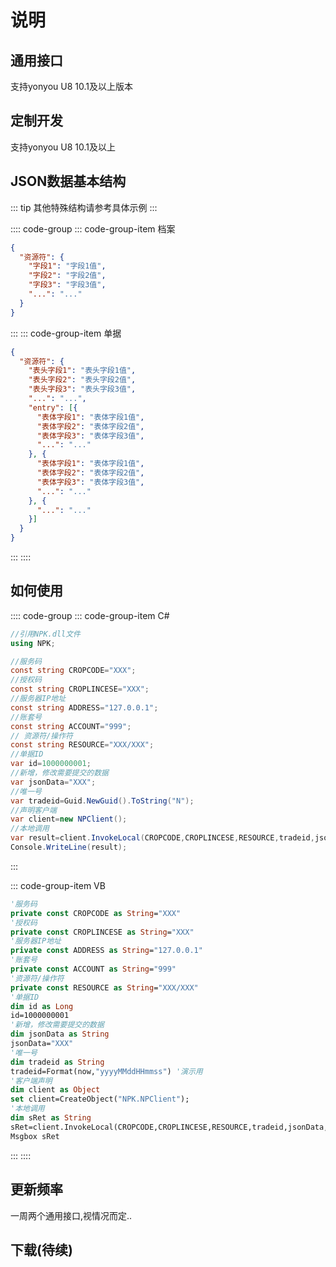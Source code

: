 # 说明

## 通用接口

  支持yonyou U8 10.1及以上版本

## 定制开发

  支持yonyou U8 10.1及以上

## JSON数据基本结构

::: tip
其他特殊结构请参考具体示例
:::

:::: code-group
::: code-group-item 档案

```json
{
  "资源符": {
    "字段1": "字段1值",
    "字段2": "字段2值",
    "字段3": "字段3值",
    "...": "..."
  }
}
```

:::
::: code-group-item 单据

```json
{
  "资源符": {
    "表头字段1": "表头字段1值",
    "表头字段2": "表头字段2值",
    "表头字段3": "表头字段3值",
    "...": "...",
    "entry": [{
      "表体字段1": "表体字段1值",
      "表体字段2": "表体字段2值",
      "表体字段3": "表体字段3值",
      "...": "..."
    }, {
      "表体字段1": "表体字段1值",
      "表体字段2": "表体字段2值",
      "表体字段3": "表体字段3值",
      "...": "..."
    }, {
      "...": "..."
    }]
  }
}
```

:::
::::

## 如何使用

:::: code-group
::: code-group-item C#

```cs
//引用NPK.dll文件
using NPK;

//服务码
const string CROPCODE="XXX";
//授权码
const string CROPLINCESE="XXX";
//服务器IP地址
const string ADDRESS="127.0.0.1";
//账套号
const string ACCOUNT="999";
// 资源符/操作符
const string RESOURCE="XXX/XXX";
//单据ID
var id=1000000001;
//新增，修改需要提交的数据
var jsonData="XXX";
//唯一号
var tradeid=Guid.NewGuid().ToString("N");
//声明客户端
var client=new NPClient();
//本地调用
var result=client.InvokeLocal(CROPCODE,CROPLINCESE,RESOURCE,tradeid,jsonData,id,"",ADDRESS,ACCOUNT);
Console.WriteLine(result);
```

:::

::: code-group-item VB

```vb
'服务码
private const CROPCODE as String="XXX"
'授权码
private const CROPLINCESE as String="XXX"
'服务器IP地址
private const ADDRESS as String="127.0.0.1"
'账套号
private const ACCOUNT as String="999"
'资源符/操作符
private const RESOURCE as String="XXX/XXX"
'单据ID
dim id as Long
id=1000000001
'新增，修改需要提交的数据
dim jsonData as String
jsonData="XXX"
'唯一号
dim tradeid as String
tradeid=Format(now,"yyyyMMddHHmmss") '演示用
'客户端声明
dim client as Object
set client=CreateObject("NPK.NPClient");
'本地调用
dim sRet as String
sRet=client.InvokeLocal(CROPCODE,CROPLINCESE,RESOURCE,tradeid,jsonData,id,"",ADDRESS,ACCOUNT);
Msgbox sRet
```

:::
::::

## 更新频率

  一周两个通用接口,视情况而定..

## 下载(待续)
